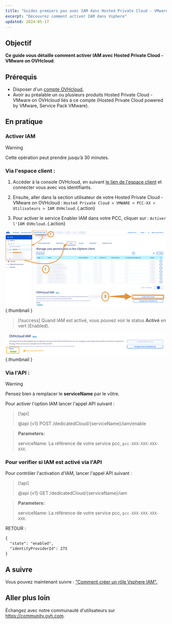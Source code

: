 ```yaml
---
title: "Guides premiers pas avec IAM dans Hosted Private Cloud - VMware on OVHcloud"
excerpt: "Découvrez comment activer IAM dans Vsphere"
updated: 2024-05-17
---
```


## Objectif
**Ce guide vous détaille comment activer IAM avec Hosted Private Cloud - VMware on OVHcloud**.

## Prérequis
- Disposer d'un [compte OVHcloud.](/pages/account_and_service_management/account_information/ovhcloud-account-creation)
- Avoir au préalable un ou plusieurs produits Hosted Private Cloud - VMware on OVHcloud liés à ce compte (Hosted Private Cloud powered by VMware, Service Pack VMware).

## En pratique

### Activer IAM
> [!warning]
> Cette opération peut prendre jusqu’à 30 minutes.

### Via l'espace client :

1. Accéder à la console OVHcloud, en suivant [le lien de l'espace client](/links/manager) et connecter vous avec vos identifiants.

2. Ensuite, aller dans la section utilisateur de votre Hosted Private Cloud - VMware on OVHcloud : `Hosted Private Cloud > VMWARE > PCC-XX > Utilisateurs > IAM OVHcloud.`{.action}

3. Pour activer le service Enabler IAM dans votre PCC, cliquer sur : `Activer l'IAM OVHcloud.`{.action}

![Activer IAM](images/iam_enable_2.png){.thumbnail }

> [!success]
> Quand IAM est activé, vous pouvez voir le status **Activé** en vert (Enabled).

![Activer IAM](images/iam_enable_3.png){.thumbnail }

### Via l'API :
> [!warning]
> Pensez bien à remplacer le **serviceName** par le vôtre.

Pour activer l'option IAM lancer l'appel API suivant :

> [!api]
>
> @api {v1} POST /dedicatedCloud/{serviceName}/iam/enable
>

> **Parameters:**
>
> serviceName: La référence de votre service pcc, `pcc-XXX-XXX-XXX-XXX`.

### Pour verifier si IAM est activé via l'API

Pour contrôler l'activation d'IAM, lancer l'appel API suivant :

> [!api]
>
> @api {v1} GET /dedicatedCloud/{serviceName}/iam
>

> **Parameters:**
>
> serviceName: La référence de votre service pcc, `pcc-XXX-XXX-XXX-XXX`.

RETOUR :
```Shell
{
  "state": "enabled",
  "identityProviderId": 275
}
```

## A suivre

Vous pouvez maintenant suivre : ["Comment créer un rôle Vsphere IAM".](/pages/hosted_private_cloud/hosted_private_cloud_powered_by_vmware/vmware_iam_role)

## Aller plus loin

Échangez avec notre communauté d'utilisateurs sur <https://community.ovh.com>.

